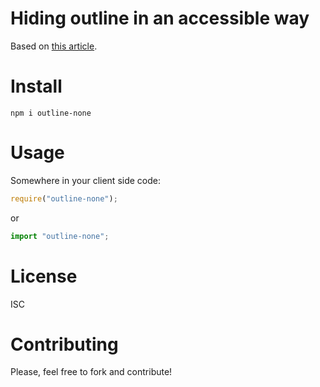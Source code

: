 # Hiding outline in an accessible way

Based on [this article](https://jmperezperez.com/outline-focus-ring-a11y/).

# Install

```
npm i outline-none
```

# Usage

Somewhere in your client side code:

```js
require("outline-none");
```

or

```js
import "outline-none";
```

# License

ISC

# Contributing

Please, feel free to fork and contribute!
